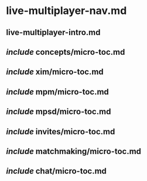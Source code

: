 # live-multiplayer-nav.md

## live-multiplayer-intro.md

## _include_ concepts/micro-toc.md

## _include_ xim/micro-toc.md

## _include_ mpm/micro-toc.md

## _include_ mpsd/micro-toc.md

## _include_ invites/micro-toc.md

## _include_ matchmaking/micro-toc.md

## _include_ chat/micro-toc.md
